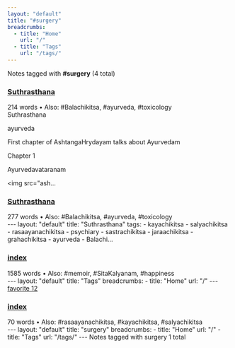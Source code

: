 ```yaml
---
layout: "default"
title: "#surgery"
breadcrumbs:
  - title: "Home"
    url: "/"
  - title: "Tags"
    url: "/tags/"
---
```

Notes tagged with **#surgery** (4 total)

<div class="note-grid">

<div class="note-card">
    <h3><a href="books/suthrasthana/">Suthrasthana</a></h3>
    <div class="note-meta">
        214 words
        • Also: #Balachikitsa, #ayurveda, #toxicology
    </div>
    <div class="note-excerpt">Suthrasthana

ayurveda

First chapter of AshtangaHrydayam talks about Ayurvedam

 Chapter 1

 Ayurvedavataranam

<!-- !imageashtangahrydayam/ayurvedavataranam.jpg -->
<img src="ash...</div>
</div>

<div class="note-card">
    <h3><a href="docs/books/suthrasthana/index/">Suthrasthana</a></h3>
    <div class="note-meta">
        277 words
        • Also: #Balachikitsa, #ayurveda, #toxicology
    </div>
    <div class="note-excerpt">---
layout: "default"
title: "Suthrasthana"
tags:
  - kayachikitsa
  - salyachikitsa
  - rasaayanachikitsa
  - psychiary
  - sastrachikitsa
  - jaraachikitsa
  - grahachikitsa
  - ayurveda
  - Balachi...</div>
</div>

<div class="note-card">
    <h3><a href="docs/tags/index/">index</a></h3>
    <div class="note-meta">
        1585 words
        • Also: #memoir, #SitaKalyanam, #happiness
    </div>
    <div class="note-excerpt">---
layout: "default"
title: "Tags"
breadcrumbs:
  - title: "Home"
    url: "/"
---
<div class="tag-cloud">
<a href="favorite/" class="tag" style="--tag-weight: 1.0">favorite 12</a>
<a href="progra...</div>
</div>

<div class="note-card">
    <h3><a href="docs/tags/surgery/index/">index</a></h3>
    <div class="note-meta">
        70 words
        • Also: #rasaayanachikitsa, #kayachikitsa, #salyachikitsa
    </div>
    <div class="note-excerpt">---
layout: "default"
title: "surgery"
breadcrumbs:
  - title: "Home"
    url: "/"
  - title: "Tags"
    url: "/tags/"
---
Notes tagged with surgery 1 total

<div class="note-grid">

<div clas...</div>
</div>
</div>
